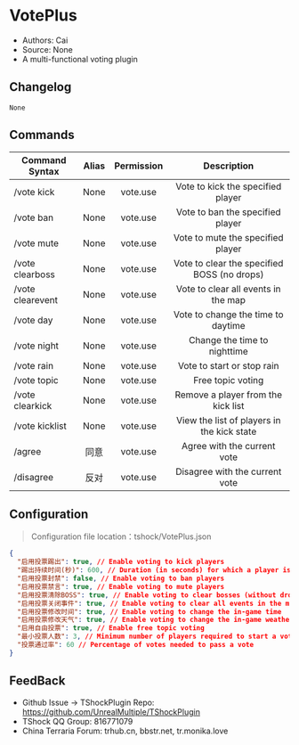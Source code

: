 # VotePlus

- Authors: Cai
- Source: None
- A multi-functional voting plugin

## Changelog

```
None
```

## Commands

| Command Syntax                   | Alias  |      Permission      |                    Description                    |
| -------------------------------- | :----: | :------------------: | :-----------------------------------------------: |
| /vote kick <player>              | None   |     vote.use         | Vote to kick the specified player                 |
| /vote ban <player>               | None   |     vote.use         | Vote to ban the specified player                  |
| /vote mute <player>              | None   |     vote.use         | Vote to mute the specified player                 |
| /vote clearboss <BOSS name>      | None   |     vote.use         | Vote to clear the specified BOSS (no drops)       |
| /vote clearevent                 | None   |     vote.use         | Vote to clear all events in the map               |
| /vote day                        | None   |     vote.use         | Vote to change the time to daytime                |
| /vote night                      | None   |     vote.use         | Change the time to nighttime                      |
| /vote rain                       | None   |     vote.use         | Vote to start or stop rain                        |
| /vote topic <topic>              | None   |     vote.use         | Free topic voting                                 |
| /vote clearkick <player>         | None   |     vote.use         | Remove a player from the kick list                |
| /vote kicklist                   | None   |     vote.use         | View the list of players in the kick state        |
| /agree                           | 同意   |     vote.use         | Agree with the current vote                       |
| /disagree                        | 反对   |	  vote.use		   | Disagree with the current vote                    |


## Configuration
> Configuration file location：tshock/VotePlus.json
```json
{
  "启用投票踢出": true, // Enable voting to kick players
  "踢出持续时间(秒)": 600, // Duration (in seconds) for which a player is kicked
  "启用投票封禁": false, // Enable voting to ban players
  "启用投票禁言": true, // Enable voting to mute players
  "启用投票清除BOSS": true, // Enable voting to clear bosses (without drops)
  "启用投票关闭事件": true, // Enable voting to clear all events in the map
  "启用投票修改时间": true, // Enable voting to change the in-game time
  "启用投票修改天气": true, // Enable voting to change the in-game weather
  "启用自由投票": true, // Enable free topic voting
  "最小投票人数": 3, // Minimum number of players required to start a vote
  "投票通过率": 60 // Percentage of votes needed to pass a vote
}
```

## FeedBack
- Github Issue -> TShockPlugin Repo: https://github.com/UnrealMultiple/TShockPlugin
- TShock QQ Group: 816771079
- China Terraria Forum: trhub.cn, bbstr.net, tr.monika.love